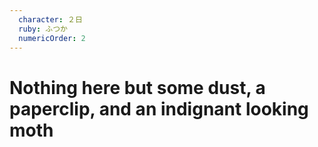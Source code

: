 ```yaml
---
  character: ２日 
  ruby: ふつか
  numericOrder: 2
---
```


# Nothing here but some dust, a paperclip, and an indignant looking moth
